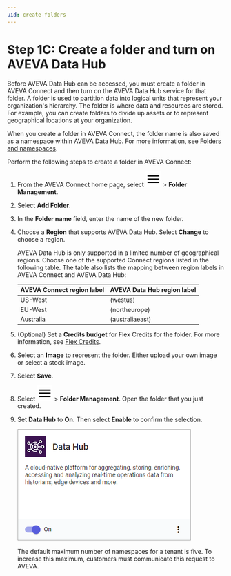 ```yaml
---
uid: create-folders
---
```


# Step 1C: Create a folder and turn on AVEVA Data Hub

Before AVEVA Data Hub can be accessed, you must create a folder in AVEVA Connect and then turn on the AVEVA Data Hub service for that folder. A folder is used to partition data into logical units that represent your organization's hierarchy. The folder is where data and resources are stored. For example, you can create folders to divide up assets or to represent geographical locations at your organization.

When you create a folder in AVEVA Connect, the folder name is also saved as a namespace within AVEVA Data Hub. For more information, see [Folders and namespaces](xref:ccNamespaces).

Perform the following steps to create a folder in AVEVA Connect:

1. From the AVEVA Connect home page, select ![menu](../../../../_icons/default/menu.svg) > **Folder Management**.

1. Select **Add Folder**.

1. In the **Folder name** field, enter the name of the new folder.

1. Choose a **Region** that supports AVEVA Data Hub. Select **Change** to choose a region.

    AVEVA Data Hub is only supported in a limited number of geographical regions. Choose one of the supported Connect regions listed in the following table. The table also lists the mapping between region labels in AVEVA Connect and AVEVA Data Hub:

    | AVEVA Connect region label | AVEVA Data Hub region label |
    | ------------- | ------------- |
    | US-West | (westus) |
    | EU-West | (northeurope) |
    | Australia | (australiaeast) |

1. (Optional) Set a **Credits budget** for Flex Credits for the folder. For more information, see [Flex Credits](https://docs.aveva.com/bundle/aveva-connect/page/885356.html).

1. Select an **Image** to represent the folder. Either upload your own image or select a stock image.

1. Select **Save**.

1. Select ![menu](../../../../_icons/default/menu.svg) > **Folder Management**. Open the folder that you just created.

1. Set **Data Hub** to **On**. Then select **Enable** to confirm the selection.

    ![Data Hub: On](../images/data-hub-on.png)

   The default maximum number of namespaces for a tenant is five. To increase this maximum, customers must communicate this request to AVEVA.
